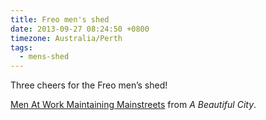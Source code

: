 ```yaml
---
title: Freo men's shed
date: 2013-09-27 08:24:50 +0800
timezone: Australia/Perth
tags:
  - mens-shed
---
```

Three cheers for the Freo men’s shed!

[Men At Work Maintaining Mainstreets](http://www.abeautifulcity.com/blog/2013/9/27/men-at-work-maintaining-mainstreets.html)
from *A Beautiful City*.
